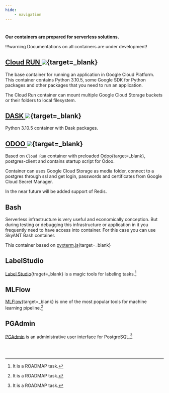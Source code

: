 ```yaml
---
hide:
    - navigation
---
```


#

__Our containers are prepared for serverless solutions.__

!!!warning
    Documentations on all containers are under development!



## [Cloud RUN ![](/static/icons/link18.svg)](/projects/cloudrun){target=_blank}

The base container for running an application in Google Cloud Platform. This container contains
Python 3.10.5, some Google SDK for Python packages and other packages that you need to run an
application.

The Cloud Run container can mount multiple Google Cloud Storage buckets or their folders to local
filesystem.


## [DASK ![](/static/icons/link18.svg)](/projects/dask){target=_blank}

Python 3.10.5 container with Dask packages.


## [ODOO ![](/static/icons/link18.svg)](/projects/odoo){target=_blank}

Based on `Cloud Run` container with preloaded [Odoo](https://odoo.com){target=_blank}, postgres-client
and contains startup script for Odoo.

Container can uses Google Cloud Storage as media folder, connect to a postgres through ssl and get
login, passwords and certificates from Google Cloud Secret Manager.

In the near future will be added support of Redis.


## Bash

Serverless infrastructure is very useful and economically conception. But during testing or debugging
this infrastructure or application in it you frequently need to have access into container. For this
case you can use SkyANT Bash container.

This container based on [pyxterm.js](https://github.com/cs01/pyxtermjs){target=_blank}

## LabelStudio 

[Label Studio](https://labelstud.io/){traget=_blank} is a magic tools for labeling tasks.[^1]


## MLFlow

[MLFlow](https://mlflow.org/){target=_blank} is one of the most popular tools for machine learning
pipeline.[^1]


## PGAdmin

[PGAdmin](https://www.pgadmin.org/) is an administrative user interface for PostgreSQL.[^1]


<br/><br/>
[^1]:
    It is a ROADMAP task.